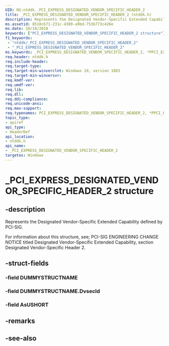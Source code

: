```yaml
---
UID: NS:ntddk._PCI_EXPRESS_DESIGNATED_VENDOR_SPECIFIC_HEADER_2
title: _PCI_EXPRESS_DESIGNATED_VENDOR_SPECIFIC_HEADER_2 (ntddk.h)
description: Represents the Designated Vendor-Specific Extended Capability Header 2 defined by PCI-SIG. 
ms.assetid: 8510cb71-231c-4389-a9bd-753b773c426e
ms.date: 10/19/2018
keywords: ["PCI_EXPRESS_DESIGNATED_VENDOR_SPECIFIC_HEADER_2 structure"]
f1_keywords:
 - "ntddk/_PCI_EXPRESS_DESIGNATED_VENDOR_SPECIFIC_HEADER_2"
 - "_PCI_EXPRESS_DESIGNATED_VENDOR_SPECIFIC_HEADER_2"
ms.keywords: _PCI_EXPRESS_DESIGNATED_VENDOR_SPECIFIC_HEADER_2, *PPCI_EXPRESS_DESIGNATED_VENDOR_SPECIFIC_HEADER_2, PCI_EXPRESS_DESIGNATED_VENDOR_SPECIFIC_HEADER_2, 
req.header: ntddk.h
req.include-header:
req.target-type:
req.target-min-winverclnt: Windows 10, version 1803
req.target-min-winversvr:
req.kmdf-ver:
req.umdf-ver:
req.lib:
req.dll:
req.ddi-compliance:
req.unicode-ansi:
req.max-support:
req.typenames: PCI_EXPRESS_DESIGNATED_VENDOR_SPECIFIC_HEADER_2, *PPCI_EXPRESS_DESIGNATED_VENDOR_SPECIFIC_HEADER_2
topic_type: 
- apiref
api_type: 
- HeaderDef
api_location: 
- ntddk.h
api_name: 
- _PCI_EXPRESS_DESIGNATED_VENDOR_SPECIFIC_HEADER_2
targetos: Windows
---
```


# _PCI_EXPRESS_DESIGNATED_VENDOR_SPECIFIC_HEADER_2 structure

## -description
Represents the Designated Vendor-Specific Extended Capability defined by PCI-SIG. 

For information about this structure, see; PCI-SIG ENGINEERING CHANGE NOTICE titled Designated Vendor-Specific Extended Capability, section Designated Vendor-Specific Header 2.

## -struct-fields

### -field DUMMYSTRUCTNAME
 
### -field DUMMYSTRUCTNAME.DvsecId
 
### -field AsUSHORT
 

## -remarks

## -see-also
